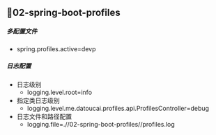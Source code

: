 ## :fallen_leaf:02-spring-boot-profiles
##### 多配置文件
- spring.profiles.active=devp
##### 日志配置
- 日志级别
    - logging.level.root=info
- 指定类日志级别
    - logging.level.me.datoucai.profiles.api.ProfilesController=debug
- 日志文件和路径配置
    - logging.file=.//02-spring-boot-profiles//profiles.log
